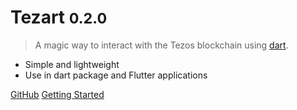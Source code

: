 # Tezart <small>0.2.0</small>

> A magic way to interact with the Tezos blockchain using [dart](https://dart.dev/).

- Simple and lightweight
- Use in dart package and Flutter applications

[GitHub](https://github.com/moneytrackio/tezart/)
[Getting Started](#Tezart)